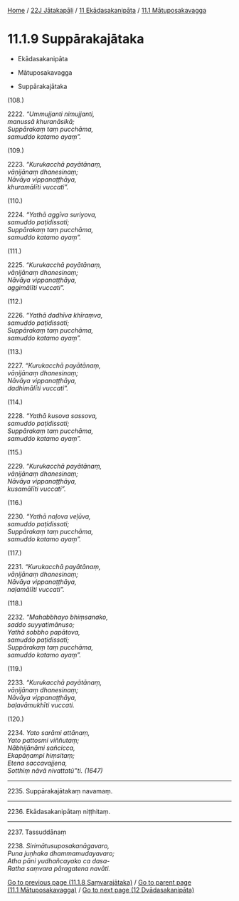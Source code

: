 
[Home](/) / [22J Jātakapāḷi](../...md) / [11 Ekādasakanipāta](...md) / [11.1 Mātuposakavagga](../22J/11/11.1.md)

# 11.1.9 Suppārakajātaka

* Ekādasakanipāta

* Mātuposakavagga

* Suppārakajātaka

(108.)

2222\. _“Ummujjanti nimujjanti,_  
_manussā khuranāsikā;_  
_Suppārakaṃ taṃ pucchāma,_  
_samuddo katamo ayaṃ”._  


(109.)

2223\. _“Kurukacchā payātānaṃ,_  
_vāṇijānaṃ dhanesinaṃ;_  
_Nāvāya vippanaṭṭhāya,_  
_khuramālīti vuccati”._  


(110.)

2224\. _“Yathā aggīva suriyova,_  
_samuddo paṭidissati;_  
_Suppārakaṃ taṃ pucchāma,_  
_samuddo katamo ayaṃ”._  


(111.)

2225\. _“Kurukacchā payātānaṃ,_  
_vāṇijānaṃ dhanesinaṃ;_  
_Nāvāya vippanaṭṭhāya,_  
_aggimālīti vuccati”._  


(112.)

2226\. _“Yathā dadhīva khīraṃva,_  
_samuddo paṭidissati;_  
_Suppārakaṃ taṃ pucchāma,_  
_samuddo katamo ayaṃ”._  


(113.)

2227\. _“Kurukacchā payātānaṃ,_  
_vāṇijānaṃ dhanesinaṃ;_  
_Nāvāya vippanaṭṭhāya,_  
_dadhimālīti vuccati”._  


(114.)

2228\. _“Yathā kusova sassova,_  
_samuddo paṭidissati;_  
_Suppārakaṃ taṃ pucchāma,_  
_samuddo katamo ayaṃ”._  


(115.)

2229\. _“Kurukacchā payātānaṃ,_  
_vāṇijānaṃ dhanesinaṃ;_  
_Nāvāya vippanaṭṭhāya,_  
_kusamālīti vuccati”._  


(116.)

2230\. _“Yathā naḷova veḷūva,_  
_samuddo paṭidissati;_  
_Suppārakaṃ taṃ pucchāma,_  
_samuddo katamo ayaṃ”._  


(117.)

2231\. _“Kurukacchā payātānaṃ,_  
_vāṇijānaṃ dhanesinaṃ;_  
_Nāvāya vippanaṭṭhāya,_  
_naḷamālīti vuccati”._  


(118.)

2232\. _“Mahabbhayo bhiṃsanako,_  
_saddo suyyatimānuso;_  
_Yathā sobbho papātova,_  
_samuddo paṭidissati;_  
_Suppārakaṃ taṃ pucchāma,_  
_samuddo katamo ayaṃ”._  


(119.)

2233\. _“Kurukacchā payātānaṃ,_  
_vāṇijānaṃ dhanesinaṃ;_  
_Nāvāya vippanaṭṭhāya,_  
_baḷavāmukhīti vuccati._  


(120.)

2234\. _Yato sarāmi attānaṃ,_  
_Yato pattosmi viññutaṃ;_  
_Nābhijānāmi sañcicca,_  
_Ekapāṇampi hiṃsitaṃ;_  
_Etena saccavajjena,_  
_Sotthiṃ nāvā nivattatū”ti. (1647)_  


---

2235\. Suppārakajātakaṃ navamaṃ.



---

2236\. Ekādasakanipātaṃ niṭṭhitaṃ.



---

2237\. Tassuddānaṃ



2238\. _Sirimātusuposakanāgavaro,_  
_Puna juṇhaka dhammamudayavaro;_  
_Atha pāni yudhañcayako ca dasa-_  
_Ratha saṃvara pāragatena navāti._  


[Go to previous page (11.1.8 Saṃvarajātaka)](11.1.8.md) / [Go to parent page (11.1 Mātuposakavagga)](../22J/11/11.1.md) / [Go to next page (12 Dvādasakanipāta)](../../12.md)



